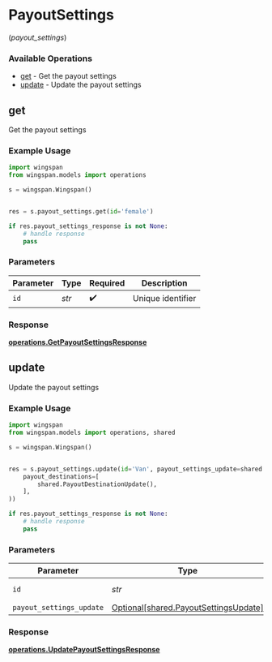 # PayoutSettings
(*payout_settings*)

### Available Operations

* [get](#get) - Get the payout settings
* [update](#update) - Update the payout settings

## get

Get the payout settings

### Example Usage

```python
import wingspan
from wingspan.models import operations

s = wingspan.Wingspan()


res = s.payout_settings.get(id='female')

if res.payout_settings_response is not None:
    # handle response
    pass
```

### Parameters

| Parameter          | Type               | Required           | Description        |
| ------------------ | ------------------ | ------------------ | ------------------ |
| `id`               | *str*              | :heavy_check_mark: | Unique identifier  |


### Response

**[operations.GetPayoutSettingsResponse](../../models/operations/getpayoutsettingsresponse.md)**


## update

Update the payout settings

### Example Usage

```python
import wingspan
from wingspan.models import operations, shared

s = wingspan.Wingspan()


res = s.payout_settings.update(id='Van', payout_settings_update=shared.PayoutSettingsUpdate(
    payout_destinations=[
        shared.PayoutDestinationUpdate(),
    ],
))

if res.payout_settings_response is not None:
    # handle response
    pass
```

### Parameters

| Parameter                                                                            | Type                                                                                 | Required                                                                             | Description                                                                          |
| ------------------------------------------------------------------------------------ | ------------------------------------------------------------------------------------ | ------------------------------------------------------------------------------------ | ------------------------------------------------------------------------------------ |
| `id`                                                                                 | *str*                                                                                | :heavy_check_mark:                                                                   | Unique identifier                                                                    |
| `payout_settings_update`                                                             | [Optional[shared.PayoutSettingsUpdate]](../../models/shared/payoutsettingsupdate.md) | :heavy_minus_sign:                                                                   | N/A                                                                                  |


### Response

**[operations.UpdatePayoutSettingsResponse](../../models/operations/updatepayoutsettingsresponse.md)**


